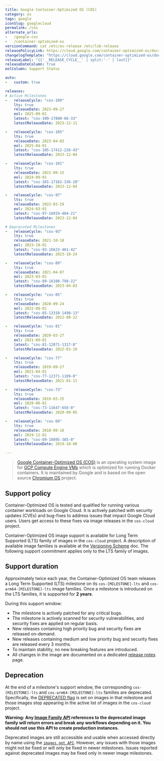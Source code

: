 ```yaml
---
title: Google Container-Optimized OS (COS)
category: os
tags: google
iconSlug: googlecloud
permalink: /cos
alternate_urls:
-   /google-cos
-   /container-optimized-os
versionCommand: cat /etc/os-release /etc/lsb-release
releasePolicyLink: https://cloud.google.com/container-optimized-os/docs/resources/support-policy
changelogTemplate: "https://cloud.google.com/container-optimized-os/docs/release-notes/m{{'__RELEASE_CYCLE__'|split:'-'|last}}"
releaseLabel: "{{'__RELEASE_CYCLE__' | split:'-' | last}}"
releaseDateColumn: true
eolColumn: Support Status

auto:
-   custom: true

releases:
# Active Milestones
-   releaseCycle: "cos-109"
    lts: true
    releaseDate: 2023-09-27
    eol: 2025-09-01
    latest: "cos-109-17800-66-33"
    latestReleaseDate: 2023-12-11

-   releaseCycle: "cos-105"
    lts: true
    releaseDate: 2023-04-03
    eol: 2025-04-01
    latest: "cos-105-17412-226-43"
    latestReleaseDate: 2023-12-04

-   releaseCycle: "cos-101"
    lts: true
    releaseDate: 2022-09-15
    eol: 2024-09-01
    latest: "cos-101-17162-336-28"
    latestReleaseDate: 2023-12-04

-   releaseCycle: "cos-97"
    lts: true
    releaseDate: 2022-03-29
    eol: 2024-03-01
    latest: "cos-97-16919-404-21"
    latestReleaseDate: 2023-12-04

# Deprecated Milestones
-   releaseCycle: "cos-93"
    lts: true
    releaseDate: 2021-10-18
    eol: 2023-10-01
    latest: "cos-93-16623-461-42"
    latestReleaseDate: 2023-10-24

-   releaseCycle: "cos-89"
    lts: true
    releaseDate: 2021-04-07
    eol: 2023-03-01
    latest: "cos-89-16108-798-22"
    latestReleaseDate: 2023-04-03

-   releaseCycle: "cos-85"
    lts: true
    releaseDate: 2020-09-24
    eol: 2022-09-01
    latest: "cos-85-13310-1498-13"
    latestReleaseDate: 2022-08-22

-   releaseCycle: "cos-81"
    lts: true
    releaseDate: 2020-03-27
    eol: 2021-09-01
    latest: "cos-81-12871-1317-8"
    latestReleaseDate: 2022-01-10

-   releaseCycle: "cos-77"
    lts: true
    releaseDate: 2019-09-27
    eol: 2021-04-01
    latest: "cos-77-12371-1109-0"
    latestReleaseDate: 2021-01-11

-   releaseCycle: "cos-73"
    lts: true
    releaseDate: 2019-03-25
    eol: 2020-06-01
    latest: "cos-73-11647-656-0"
    latestReleaseDate: 2020-09-05

-   releaseCycle: "cos-69"
    lts: true
    releaseDate: 2018-09-18
    eol: 2019-12-01
    latest: "cos-69-10895-385-0"
    latestReleaseDate: 2019-10-08

---
```


> [Google Container-Optimized OS (COS)](https://cloud.google.com/container-optimized-os/docs/concepts/features-and-benefits)
> is an operating system image for [GCP Compute Engine VMs](https://cloud.google.com/compute) which
> is optimized for running Docker containers. It is maintained by Google and is based on the open
> source [Chromium OS](https://www.chromium.org/chromium-os) project.

## Support policy

Container-Optimized OS is tested and qualified for running various container workloads on Google
Cloud. It is actively patched with security updates (CVEs) and bug-fixes to address issues that
impact Google Cloud users. Users get access to these fixes via image releases in the `cos-cloud`
project.

Container-Optimized OS image support is available for Long Term Supported (LTS) family of images in
the `cos-cloud` project. A description of available image families is available at the
[Versioning Scheme](https://cloud.google.com/container-optimized-os/docs/concepts/versioning#image_families)
doc. The following support commitment applies only to the LTS family of images.

## Support duration

Approximately twice each year, the Container-Optimized OS team releases a Long Term Supported (LTS)
milestone on its `cos-[MILESTONE]-lts` and `cos-arm64-[MILESTONE]-lts` image families. Once a
milestone is introduced on the LTS families, it is supported for **2 years**.

During this support window:

- The milestone is actively patched for any critical bugs.
- The milestone is actively scanned for security vulnerabilities, and security fixes are applied on
  regular basis.
- New releases containing high priority bug and security fixes are released on-demand.
- New releases containing medium and low priority bug and security fixes are released every 3
  months.
- To maintain stability, no new breaking features are introduced.
- All changes in the image are documented on a dedicated [release notes](https://cloud.google.com/container-optimized-os/docs/release-notes)
  page.

## Deprecation

At the end of a milestone's support window, the corresponding `cos-[MILESTONE]-lts` and
`cos-arm64-[MILESTONE]-lts` families are deprecated. Specifically, the [DEPRECATED flag](https://cloud.google.com/compute/docs/reference/rest/v1/images/deprecate)
is set on images in that milestone and those images stop appearing in the active list of images in
the `cos-cloud` project.

**Warning: Any [Image Family API](https://cloud.google.com/compute/docs/reference/rest/v1/images/getFromFamily)
references to the deprecated image family will return errors and break any workflows depending on
it. You should not use this API to create production instances.**

Deprecated images are still accessible and usable when accessed directly by name using the
[`images get API`](https://cloud.google.com/compute/docs/reference/rest/v1/images/get).
However, any issues with those images might not be fixed or will only be fixed in newer milestones.
Issues reported against deprecated images may be fixed only in newer image milestones.
